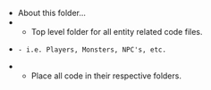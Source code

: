 * About this folder...
*   - Top level folder for all entity related code files.
*     - i.e. Players, Monsters, NPC's, etc.
*   - Place all code in their respective folders.